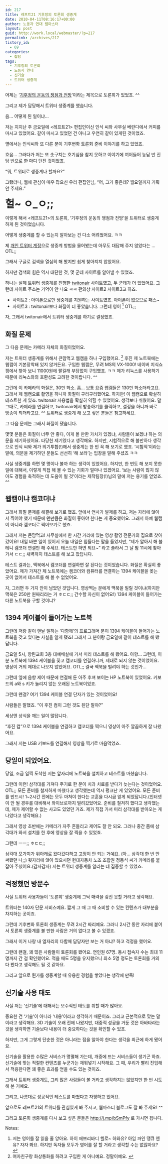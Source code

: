 ```yaml
---
id: 217
title: 레프트21 기후정의 토론회 생중계
date: 2010-04-11T08:16:17+00:00
author: 노동자 연대 웹마스터
layout: post
guid: http://work.local/webmaster/?p=217
permalink: /archives/217
tistory_id:
  - 69
categories:
  - 잡담
tags:
  - 기후정의 토론회
  - 노동자 연대
  - 신기술
  - 트위터 생중계
---
```

어제는 ‘<a href="http://wspaper.org/article/7922" target="_blank">기후정의 운동의 쟁점과 전망</a>‘이라는 제목으로 토론회가 있었죠. ^^ 

그리고 제가 담당해서 트위터 생중계를 했습니다. 

음&#8230; 어떻게 된 일이냐&#8230; 

저는 지지난 주 금요일에 <레프트21> 편집인이신 인식 씨와 사무실 베란다에서 커피를 마시고 있었어요. 같이 마시고 있었던 건 아니고 우연히 같이 있게된 것이었죠. 

옆에서는 인식씨와 또 다른 분이 기후변화 토론회 준비 이야기를 하고 있었죠. 

흐음&#8230; 그러다가 저는 또 솟구치는 호기심을 참지 못하고 이야기에 끼어들어 농담 반 진담 반으로 한 마디 던진 것이었죠. 

“뭐, 트위터로 생중계나 할까요?” 

그랬더니, 웹에 관심이 매우 많으신 우리 편집인님, “어, 그거 좋은데? 월요일까지 기획안 주세요.” 

**<font size="6">헐~ ㅇ_ㅇ;;</font>** 

이렇게 해서 <레프트21>의 토론회, ‘기후정의 운동의 쟁점과 전망’을 트위터로 생중계하게 된 것이었습니다. 

어떻게 생중계를 할 수 있는지 알아보는 건 다소 어려웠어요. ㅋㅋ 

제 <a href="http://twitter.com/mytory" target="_blank">개인 트위터 계정</a>으로 생중계 방법을 물어봤는데 아무도 대답해 주지 않았다는 &#8230; OTL;; 

그래서 구글로 검색을 열심히 해 봤지만 쉽게 찾아지지 않았어요. 

하지만 검색의 힘은 역시 대단한 것, 몇 군데 사이트를 알아낼 수 있었죠. 

하나는 실제 트위터 생중계를 진행한 <a href="http://twitonair.com/" p="" class="broken_link">twitonair</a> 사이트였고, 두 군데가 더 있었어요. 그런데 사이트 주소는 기억이 안 나요 ㅋㅋ 편의상 사이트2 사이트3고 하죠. 

  * 사이트2 : 아이폰으로만 생중계를 지원하는 사이트였죠. 아이폰이 없으므로 패스~
  * 사이트3 : twitonair보다 화질이 더 좋았습니다. 그런데 영어 [<sup>1</sup>](#note-217-1 "저는 영어를 잘 읽을 줄 앙아요. 하이 에브리바디 헬로~ 하와유? 아임 파인 땡큐 엔유? 자자 봐요. 하지만 독자들 모두가 영어를 잘 할 거라고 생각할 수는 없잖아요?") OTL;;

자, 그래서 twitonair에서 트위터 생중계를 하기로 결정했죠. 

## 화질 문제

그 다음 문제는 카메라 자체의 화질이었어요. 

저는 트위터 생중계를 위해서 큰맘먹고 웹캠을 하나 구입했어요. [<sup>2</sup>](#note-217-2 "여자친구랑 화상통화를 하려고 구입한 게 아니예요. 정말이예요.") 후진 제 노트북에는 웹캠이 기본장착돼 있지 않거든요. 구입한 웹캠은, 무려 MS의 VX-1000! 네이버 지식쇼핑에서 찾아 보니 11000원에 팔길래 부담없이 구입했죠. ㅋㅋ 제가 리눅스를 사용하기 때문에 리눅스와의 호환성도 고려한 것이랍니다. ^^ 

그런데 이 카메라의 화질은, 30만 화소. 흠&#8230; 보통 요즘 웹캠들은 130만 화소더라고요. 그래서 제 웹캠으로 촬영을 하니까 화질이 구리구리했어요. 하지만! 이 웹캠으로 확실히 테스트한 게 있죠. twitonair 사용법을 확실히 익힐 수 있었어요. 생각보다 쉬웠어요. 말 그대로, 카메라를 연결하고, twitonair에서 방송하기를 클릭하고, 설정을 하니까 바로 방송이 되더라고요. ^^ 트위터로 생중계 해 보고 싶은 분들은 참고하세요. 

그 다음 문제는 그래서 화질이 됐습니다. 

몇몇 분들은 화질이 너무 안 좋다, 이게 볼 만한 가치가 있겠냐, 사람들이 보겠냐 하는 의문을 제기하셨어요. 타당한 제기였다고 생각해요. 하지만, 시험적으로 해 볼만하다 생각으로 인식 씨와 제가 의기투합(!)해서 생중계는 한 번 꼭 해 보기로 했죠. ‘시험적’이라는 말에, 의문을 제기하던 분들도 선선히 ‘해 보라’는 입장을 말해 주셨죠 ㅋㅋ 

사실 생중계를 하면 몇 명이나 볼까 하는 생각이 있었어요. 하지만, 한 번도 해 보지 못한 일에 대해서, 이렇게 직접 해 볼 수 있는 기회가 얼마나 있겠어요. ‘보는 사람이 많지 않아도 경험을 축적하는 데 도움이 될 것’이라는 제작팀장(!)님의 말에 저는 용기를 얻었죠. ^^ 

## 웹캠이냐 캠코더냐 

그래서 화질 문제를 해결해 보기로 했죠. 앞에서 연사가 발제를 하고, 저는 자리에 앉아서 찍어야 했기 때문에 왠만큼은 화질이 좋아야 한다는 게 중요했어요. 그래서 아예 웹캠이 아니라 캠코더로 찍어보기로 했죠.

그래서 저는 큰맘먹고! 사무실에서 한 시간 거리에 있는 영상 촬영 전문가의 집으로 찾아갔어요! 내일 바쁜 일이 있어서 오늘 내일은 힘들다는 말을 들었지만, “제가 알아서 해 볼 테니 캠코더 연결만 해 주세요. 테스트만 하면 되요~” 라고 졸라서 그 날 밤 11시에 찾아가서 ㄷㄷ;; 새벽까지 테스트를 해 보고 잤답니다.

테스트 결과는, 맥북에서 캠코더를 연결하면 잘 된다는 것이었습니다. 화질은 확실히 좋았어요. 제가 가져간 제 노트북에는 캠코더와 컴퓨터를 연결하는 1394 케이블을 꽂는 곳이 없어서 테스트를 해 볼 수 없었어요.

자, 그러면 두 가지 안이 남았던 것입니다. 영상찍는 분에게 맥북을 빌릴 것이냐(하지만 맥북은 250만 원짜리라는 거 ㅎㄷㄷ;; 간수할 자신이 없어요!) 1394 케이블이 들어가는 다른 노트북을 구할 것이냐?

## 1394 케이블이 들어가는 노트북

그런데 저랑 같이 맨날 일하는 ‘다함께’의 프로그래머 분이 1394 케이블이 들어가는 노트북을 갖고 있다는 사실을 알게 됐죠! 그래서 그 분이랑 금요일에 같이 테스트를 해 봤답니다.

금요일 5시, 향린교회 3층 대예배실에 가서 미리 테스트를 해 봤어요. 아항&#8230; 그런데, 이 분 노트북에 1394 케이블을 꽂고 캠코더를 연결하니까, 제대로 되지 않는 것이었어요. 영상이 거의 제대로 나오지 않았어요. OTL;; 결국 맥북을 빌려야 하는 것인가&#8230;

그런데 옆에 음향 제어 때문에 연결해 둔 아주 후져 보이는 HP 노트북이 있었어요. 키보드의 a와 s 키가 눌리지 않는 오래된 노트북이었죠.

그런데 왠걸? 여기 1394 케이블 연결 단자가 있는 것이었어요!

사람들은 말했죠. “이 후진 컴이 그런 것도 된단 말야?”

세상엔 상식을 깨는 일이 많답니다.

“후진 컴”으로 1394 케이블을 연결하고 캠코더를 찍으니 영상이 아주 깔끔하게 잘 나왔어요.

그래서 저는 USB 키보드를 연결해서 영상을 찍기로 마음먹었죠.

## 당일이 되었어요.

당일, 조금 일찍 도착한 저는 앞자리에 노트북을 설치하고 테스트를 마쳤습니다.

그런데 이런! 삼각대를 가져다 주기로 한 분이 치과 치료를 받다가 늦는다는 것이었어요. OTL;; 모든 준비를 철저하게 마쳤다고 생각했는데 역시 펑크난 게 있었어요. 모든 준비를 반드시! 1~2시간 전에는 모두 마쳐야 한다는 교훈을 다시금 얻게 되었답니다.(인터넷이 안 될 경우를 대비해서 와이브로까지 빌려갔었어요. 준비를 철저히 했다고 생각했는데, 제가 제어할 수 없는 사고도 있었던 거죠. 제가 직접 가서 미리 삼각대를 받아오는 게 나았다고 생각해요.)

그래서 영상 초반에는 카메라가 자주 흔들리고 제어도 잘 안 되요. 그러나 중간 쯤에 삼각대가 와서 설치를 한 후에 영상을 잘 찍을 수 있었죠.

그런데 ㅡㅡ;; ㅎㄷㄷ;;

삼각대 모가지가 위아래로 왔다갔다하고 고정이 안 되는 거예요. (아&#8230; 삼각대 한 번 안 써봤던 나;;) 뒷자리에 앉아 있으시던 현대자동차 노조 조합원 정동석 씨가 카메라를 붙잡아 주셨어요.(감사감사) 저는 트위터 생중계를 알리는 데 집중할 수 있었죠.

## 걱정했던 방문수

사실 트위터 사용자들이 ‘토론회’ 생중계에 그닥 매력을 갖진 못할 거라고 생각해요.

트위터는 140자 단문 서비스예요. 짧게 그 때 그 때 소비할 수 있는 컨텐츠가 대부분을 차지하는 곳이죠.

그런데 기후변화 토론회 생중계는 무려 2시간 짜리예요. 그러니 2시간 동안 자리에 붙어서 토론회 생중계를 볼 만한 사람은 거의 없다고 볼 수 있겠죠.

그래서 이거 나랑 내 옆자리의 다함께 담당자만 보는 거 아냐? 하고 걱정을 했어요.

그런데 왠걸, 꽤 많은 사람들이 토론회를 봤어요. 연인원 67명. 동시 접속자 수는 최대 11명까지 간 걸 확인했어요. 적을 때도 5명을 유지했으니 최소 5명 정도는 토론회를 거의 다 봤다고 생각해도 될 것 같아요.

그리고 앞으로 뭔가를 생중계할 때 유용한 경험을 쌓았다는 생각에 만족!

## 신기술 사용 태도

사실 저는 ‘신기술’에 대해서는 보수적인 태도를 취할 때가 많아요.

중요한 건 ‘기술’이 아니라 ‘내용’이라고 생각하기 때문이죠. 그리고 근본적으로 맞는 말이라고 생각해요. 3D 기술이 오래 전에 나왔지만, 대중적 성공을 거둔 것은 아바타라는 것을 생각하면 기술보다 내용이 더 중요하다는 것을 확인할 수 있죠.

하지만, 그게 그렇게 단순한 것은 아니라는 점을 알아야 한다는 생각을 최근에 하게 됐어요.

신기술을 활용한 수많은 서비스가 명멸해 가는데, 개중에 뜨는 서비스들이 생기곤 하죠. 신기술에 맞는 적절한 컨텐츠를 누군가는 채워넣기 시작해요. 그 때, 우리가 빨리 진입해서 적응한다면 꽤 좋은 효과를 얻을 수도 있는 것이죠.

그래서 트위터 생중계도, 그리 많은 사람들이 볼 거라고 생각하지는 않았지만 한 번 시도해 본 거예요.

그리고, 나름대로 성공적인 테스트를 마쳤다고 자평하고 있어요.

앞으로도 레프트21의 트위터를 관심있게 봐 주시고, 웹마스터 블로그도 잘 봐 주세요! ^^

그리고 토론회 생중계를 다시 보고 싶은 분들은 <a href="http://j.mp/bSmPfy" target="_blank" class="broken_link">http://j.mp/bSmPfy</a> 로 가시면 됩니다.

<div class="simple-footnotes">
  <p class="notes">
    Notes:
  </p>
  
  <ol>
    <li id="note-217-1">
      저는 영어를 잘 읽을 줄 앙아요. 하이 에브리바디 헬로~ 하와유? 아임 파인 땡큐 엔유? 자자 봐요. 하지만 독자들 모두가 영어를 잘 할 거라고 생각할 수는 없잖아요? <a href="#return-note-217-1">&#8617;</a>
    </li>
    <li id="note-217-2">
      여자친구랑 화상통화를 하려고 구입한 게 아니예요. 정말이예요. <a href="#return-note-217-2">&#8617;</a>
    </li>
  </ol>
</div>
